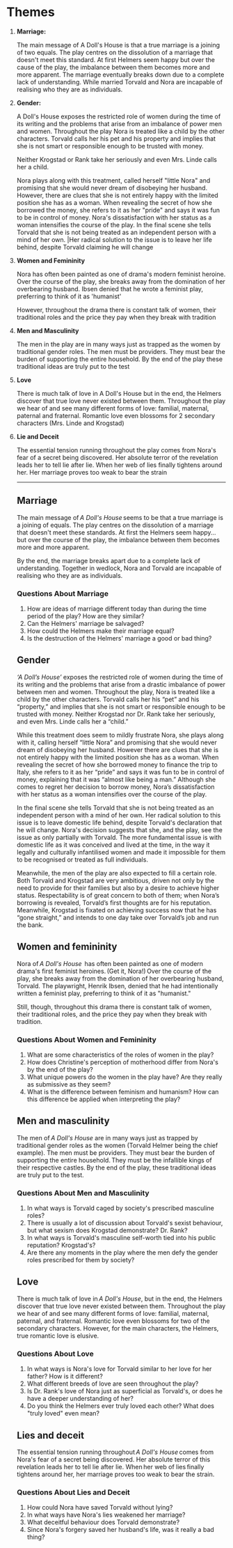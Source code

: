 # Themes

1. **Marriage:**
    
    The main message of A Doll's House is that a true marriage is a joining of two equals. The play centres on the dissolution of a marriage that doesn't meet this standard. At first Helmers seem happy but over the cause of the play, the imbalance between them becomes more and more apparent. The marriage eventually breaks down due to a complete lack of understanding. While married Torvald and Nora are incapable of realising who they are as individuals.
    
2. **Gender:**
    
    A Doll's House exposes the restricted role of women during the time of its writing and the problems that arise from an imbalance of power men and women. Throughout the play Nora is treated like a child by the other characters. Torvald calls her his pet and his property and implies that she is not  smart or responsible enough to be trusted with money. 
    
    Neither Krogstad or Rank take her seriously and even Mrs. Linde calls her a child.
    
    Nora plays along with this treatment, called herself "little Nora" and promising that she would never dream of disobeying her husband. However, there are clues that she is not entirely happy with the limited position she has as a woman. When revealing the secret of how she borrowed the money, she refers to it as her "pride" and says it was fun to be in control of money. Nora's dissatisfaction with her status as a woman intensifies the course of the play. In the final scene she tells Torvald that she is not being treated as an independent person with a mind of her own. |Her radical solution to the issue is to leave her life behind, despite Torvald claiming he will change
    
3. **Women and Femininity**
    
    Nora has often been painted as one of drama's modern feminist heroine. Over the course of the play, she breaks away from the domination of her overbearing husband. Ibsen denied that he wrote a feminist play, preferring to think of it as 'humanist'
    
    However, throughout the drama there is constant talk of women, their traditional roles and the price they pay when they break with tradition
    
4. **Men and Masculinity**
    
    The men in the play are in many ways just as trapped as the women by traditional gender roles. The men must be providers. They must bear the burden of supporting the entire household. By the end of the play these traditional ideas are truly put to the test
    
5. **Love**
    
    There is much talk of love in A Doll's House but in the end, the Helmers discover that true love never existed between them. Throughout the play we hear of and see many different forms of love: familial, maternal, paternal and fraternal. Romantic love even blossoms for 2 secondary characters (Mrs. Linde and Krogstad)
    
6. **Lie and Deceit**
    
    The essential tension running throughout the play comes from Nora's fear of a secret being discovered. Her absolute terror of the revelation leads her to tell lie after lie. When her web of lies finally tightens around her. Her marriage proves too weak to bear the strain
    
    ---
    
    ## **Marriage**
    
    The main message of *A Doll's House* seems to be that a true marriage is a joining of equals. The play centres on the dissolution of a marriage that doesn't meet these standards. At first the Helmers seem happy... but over the course of the play, the imbalance between them becomes more and more apparent.
    
    By the end, the marriage breaks apart due to a complete lack of understanding. Together in wedlock, Nora and Torvald are incapable of realising who they are as individuals.
    
    ### **Questions About Marriage**
    
    1. How are ideas of marriage different today than during the time period of the play? How are they similar?
    2. Can the Helmers' marriage be salvaged?
    3. How could the Helmers make their marriage equal?
    4. Is the destruction of the Helmers' marriage a good or bad thing?
    
    ## **Gender**
    
    *‘A Doll’s House’* exposes the restricted role of women during the time of its writing and the problems that arise from a drastic imbalance of power between men and women. Throughout the play, Nora is treated like a child by the other characters. Torvald calls her his “pet” and his “property,” and implies that she is not smart or responsible enough to be trusted with money. Neither Krogstad nor Dr. Rank take her seriously, and even Mrs. Linde calls her a “child.”
    
    While this treatment does seem to mildly frustrate Nora, she plays along with it, calling herself “little Nora” and promising that she would never dream of disobeying her husband. However there are clues that she is not entirely happy with the limited position she has as a woman. When revealing the secret of how she borrowed money to finance the trip to Italy, she refers to it as her “pride” and says it was fun to be in control of money, explaining that it was “almost like being a man.” Although she comes to regret her decision to borrow money, Nora’s dissatisfaction with her status as a woman intensifies over the course of the play.
    
    In the final scene she tells Torvald that she is not being treated as an independent person with a mind of her own. Her radical solution to this issue is to leave domestic life behind, despite Torvald's declaration that he will change. Nora's decision suggests that she, and the play, see the issue as only partially with Torvald. The more fundamental issue is with domestic life as it was conceived and lived at the time, in the way it legally and culturally infantilised women and made it impossible for them to be recognised or treated as full individuals.
    
    Meanwhile, the men of the play are also expected to fill a certain role. Both Torvald and Krogstad are very ambitious, driven not only by the need to provide for their families but also by a desire to achieve higher status. Respectability is of great concern to both of them; when Nora’s borrowing is revealed, Torvald’s first thoughts are for his reputation. Meanwhile, Krogstad is fixated on achieving success now that he has “gone straight,” and intends to one day take over Torvald’s job and run the bank.
    
    ## **Women and femininity**
    
    Nora of *A Doll's House*  has often been painted as one of modern drama's first feminist heroines. (Get it, Nora!) Over the course of the play, she breaks away from the domination of her overbearing husband, Torvald. The playwright, Henrik Ibsen, denied that he had intentionally written a feminist play, preferring to think of it as "humanist."
    
    Still, though, throughout this drama there is constant talk of women, their traditional roles, and the price they pay when they break with tradition.
    
    ### **Questions About Women and Femininity**
    
    1. What are some characteristics of the roles of women in the play?
    2. How does Christine's perception of motherhood differ from Nora's by the end of the play?
    3. What unique powers do the women in the play have? Are they really as submissive as they seem?
    4. What is the difference between feminism and humanism? How can this difference be applied when interpreting the play?
    
    ## **Men and masculinity**
    
    The men of *A Doll's House* are in many ways just as trapped by traditional gender roles as the women (Torvald Helmer being the chief example). The men must be providers. They must bear the burden of supporting the entire household. They must be the infallible kings of their respective castles. By the end of the play, these traditional ideas are truly put to the test.
    
    ### **Questions About Men and Masculinity**
    
    1. In what ways is Torvald caged by society's prescribed masculine roles?
    2. There is usually a lot of discussion about Torvald's sexist behaviour, but what sexism does Krogstad demonstrate? Dr. Rank?
    3. In what ways is Torvald's masculine self-worth tied into his public reputation? Krogstad's?
    4. Are there any moments in the play where the men defy the gender roles prescribed for them by society?
    
    ## **Love**
    
    There is much talk of love in *A Doll's House*, but in the end, the Helmers discover that true love never existed between them. Throughout the play we hear of and see many different forms of love: familial, maternal, paternal, and fraternal. Romantic love even blossoms for two of the secondary characters. However, for the main characters, the Helmers, true romantic love is elusive.
    
    ### **Questions About Love**
    
    1. In what ways is Nora's love for Torvald similar to her love for her father? How is it different?
    2. What different breeds of love are seen throughout the play?
    3. Is Dr. Rank's love of Nora just as superficial as Torvald's, or does he have a deeper understanding of her?
    4. Do you think the Helmers ever truly loved each other? What does "truly loved" even mean?
    
    ## **Lies and deceit**
    
    The essential tension running throughout *A Doll's House* comes from Nora's fear of a secret being discovered. Her absolute terror of this revelation leads her to tell lie after lie. When her web of lies finally tightens around her, her marriage proves too weak to bear the strain.
    
    ### **Questions About Lies and Deceit**
    
    1. How could Nora have saved Torvald without lying?
    2. In what ways have Nora's lies weakened her marriage?
    3. What deceitful behaviour does Torvald demonstrate?
    4. Since Nora's forgery saved her husband's life, was it really a bad thing?